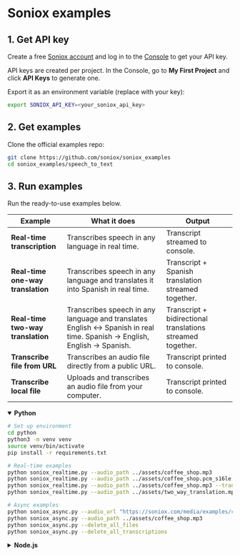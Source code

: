 # Soniox examples

## 1. Get API key

Create a free [Soniox account](https://console.soniox.com/signup) and log in to the [Console](https://console.soniox.com) to get your API key.

API keys are created per project. In the Console, go to **My First Project** and click **API Keys** to generate one.


Export it as an environment variable (replace with your key):

```sh
export SONIOX_API_KEY=<your_soniox_api_key>
```


## 2. Get examples

Clone the official examples repo:

```sh
git clone https://github.com/soniox/soniox_examples
cd soniox_examples/speech_to_text
```

## 3. Run examples 

Run the ready-to-use examples below.

| Example                               | What it does                                                                                                     | Output                                                       |
|---------------------------------------|------------------------------------------------------------------------------------------------------------------|--------------------------------------------------------------|
| **Real-time <br> transcription**      | Transcribes speech in any language in real time.                                                             | Transcript streamed to console.                              |
| **Real-time <br> one-way translation** | Transcribes speech in any language and translates it into Spanish in real time.                              | Transcript + Spanish translation streamed together.          |
| **Real-time <br> two-way translation** | Transcribes speech in any language and translates English ↔ Spanish in real time. Spanish → English, English → Spanish. | Transcript + bidirectional translations streamed together.   |
| **Transcribe <br> file from URL**     | Transcribes an audio file directly from a public URL.                                                        | Transcript printed to console.                               |
| **Transcribe <br> local file**        | Uploads and transcribes an audio file from your computer.                                                    | Transcript printed to console.                               |


<details open>
<summary><b>Python</b></summary>

```sh
# Set up environment
cd python
python3 -m venv venv
source venv/bin/activate
pip install -r requirements.txt

# Real-time examples
python soniox_realtime.py --audio_path ../assets/coffee_shop.mp3
python soniox_realtime.py --audio_path ../assets/coffee_shop.pcm_s16le --audio_format pcm_s16le
python soniox_realtime.py --audio_path ../assets/coffee_shop.mp3 --translation one_way
python soniox_realtime.py --audio_path ../assets/two_way_translation.mp3 --translation two_way

# Async examples
python soniox_async.py --audio_url "https://soniox.com/media/examples/coffee_shop.mp3"
python soniox_async.py --audio_path ../assets/coffee_shop.mp3
python soniox_async.py --delete_all_files
python soniox_async.py --delete_all_transcriptions
```
</details>

<details>
<summary><b>Node.js</b></summary>

```sh
# Set up environment
cd nodejs
npm install

# Real-time examples
node soniox_realtime.js --audio_path ../assets/coffee_shop.mp3
node soniox_realtime.js --audio_path ../assets/coffee_shop.pcm_s16le --audio_format pcm_s16le
node soniox_realtime.js --audio_path ../assets/coffee_shop.mp3 --translation one_way
node soniox_realtime.js --audio_path ../assets/two_way_translation.mp3 --translation two_way

# Async examples
node soniox_async.js --audio_url "https://soniox.com/media/examples/coffee_shop.mp3"
node soniox_async.js --audio_path ../assets/coffee_shop.mp3
node soniox_async.js --delete_all_files
node soniox_async.js --delete_all_transcriptions
```
